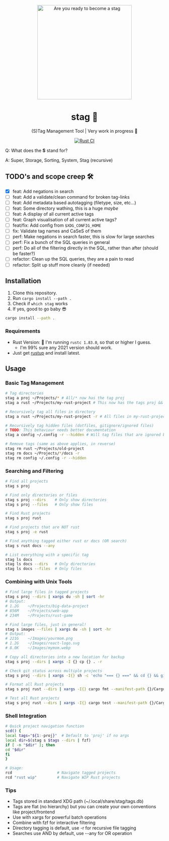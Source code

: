 <p align="center">
    <img width="300" src="https://c.tenor.com/r5c67WCHZZcAAAAC/tenor.gif" alt="Are you ready to become a stag">
    <h1 align="center">stag 🦌</h1>
</p>
<p align="center">
    (S)Tag Management Tool | Very work in progress 🚧
</p>
<p align="center">
    <a href="https://github.com/lnus/stag/actions/workflows/rust.yml">
        <img src="https://github.com/lnus/stag/actions/workflows/rust.yml/badge.svg" alt="Rust CI">
    </a> <!-- look ma, CI! -->
</p>

Q: What does the **S** stand for?

A: Super, Storage, Sorting, System, Stag (recursive)

## TODO's and scope creep 🛠️

- [x] feat: Add negations in search
- [ ] feat: Add a validate/clean command for broken tag-links
- [ ] feat: Add metadata based autotagging (filetype, size, etc...)
- [ ] feat: Some directory wathing, this is a huge _maybe_
- [ ] feat: A display of all current active tags
- [ ] feat: Graph visualisation of all current active tags?
- [ ] feat/fix: Add config from `$XDG_CONFIG_HOME`
- [ ] fix: Validate tag names and CaSeS of them
- [ ] perf: Make negations in search faster, this is slow for large searches
- [ ] perf: Fix a bunch of the SQL queries in general
- [ ] perf: Do all of the filtering directly in the SQL, rather than after (should be faster?)
- [ ] refactor: Clean up the SQL queries, they are a pain to read
- [ ] refactor: Split up stuff more cleanly (if needed)

## Installation

1. Clone this repository.
2. Run `cargo install --path .`
3. Check if `which stag` works
4. If yes, good to go baby 😎

```bash
cargo install --path .
```

### Requirements

- Rust Version: 🤔 I'm running `rustc 1.83.0`, so that or higher I guess.
  - I'm 99% sure any 2021 version should work.
- Just get [rustup](https://rustup.rs/) and install latest.

## Usage

### Basic Tag Management

```bash
# Tag directories
stag a proj ~/Projects/* # All/* now has the tag proj
stag a rust ~/Projects/my-rust-project # This now has the tags proj && rust

# Recursively tag all files in directory
stag a rust ~/Projects/my-rust-project -r # All files in my-rust-project now have the tag rust

# Recursively tag hidden files (dotfiles, gitignore/ignored files)
# TODO: This behaviour needs better documentation
stag a config ~/.config -r --hidden # Will tag files that are ignored by default

# Remove tags (same as above applies, in reverse)
stag rm rust ~/Projects/old-project
stag rm docs ~/Projects/*/docs -r
stag rm config ~/.config -r --hidden
```

### Searching and Filtering

```bash
# Find all projects
stag s proj

# Find only directories or files
stag s proj --dirs    # Only show directories
stag s proj --files   # Only show files

# Find Rust projects
stag s proj rust

# Find projects that are NOT rust
stag s proj -e rust

# Find anything tagged either rust or docs (OR search)
stag s rust docs --any

# List everything with a specific tag
stag ls docs
stag ls docs --dirs   # Only directories
stag ls docs --files  # Only files
```

### Combining with Unix Tools

```bash
# Find large files in tagged projects
stag s proj --dirs | xargs du -sh | sort -hr
# Output:
# 1.2G    ~/Projects/big-data-project
# 856M    ~/Projects/web-app
# 234M    ~/Projects/rust-game

# Find large files, just in general!
stag s images --files | xargs du -sh | sort -hr
# Output:
# 221G    ~/Images/yourmom.png
# 1.2G    ~/Images/react-logo.svg
# 8.0K    ~/Images/mymom.webp

# Copy all directories into a new location for backup
stag s proj --dirs | xargs -I {} cp {} . -r

# Check git status across multiple projects
stag s proj --dirs | xargs -I{} sh -c 'echo "=== {} ===" && cd {} && git status'

# Format all Rust projects
stag s proj rust --dirs | xargs -I{} cargo fmt --manifest-path {}/Cargo.toml

# Test all Rust projects
stag s proj rust --dirs | xargs -I{} cargo test --manifest-path {}/Cargo.toml
```

### Shell Integration

```bash
# Quick project navigation function
scd() {
local tags="${1:-proj}"  # Default to 'proj' if no args
local dir=$(stag s $tags --dirs | fzf)
if [ -n "$dir" ]; then
cd "$dir"
fi
}

# Usage:
rcd                    # Navigate tagged projects
rcd "rust wip"         # Navigate WIP Rust projects
```

### Tips

- Tags stored in standard XDG path (~/.local/share/stag/tags.db)
- Tags are flat (no hierarchy) but you can create your own conventions like project/frontend
- Use with xargs for powerful batch operations
- Combine with fzf for interactive filtering
- Directory tagging is default, use -r for recursive file tagging
- Searches use AND by default, use --any for OR operation
